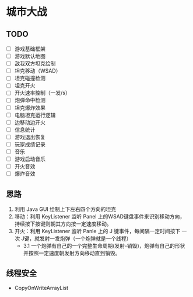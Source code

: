 # 城市大战

## TODO
* [ ] 游戏基础框架
* [ ] 游戏默认地图
* [ ] 敌我双方坦克绘制
* [ ] 坦克移动（WSAD）
* [ ] 坦克碰撞检测
* [ ] 坦克开火
* [ ] 开火速率控制（一发/s）
* [ ] 炮弹命中检测
* [ ] 坦克爆炸效果
* [ ] 电脑坦克运行逻辑
* [ ] 边移动边开火
* [ ] 信息统计
* [ ] 游戏退出恢复
* [ ] 玩家成绩记录
* [ ] 音乐
* [ ] 游戏启动音乐
* [ ] 开火音效
* [ ] 爆炸音效

## 思路
1. 利用 Java GUI 绘制上下左右四个方向的坦克
2. 移动：利用 KeyListener 监听 Panel 上的WSAD键盘事件来识别移动方向，持续按下按键则朝其方向按一定速度移动。
3. 开火：利用 KeyListener 监听 Panle 上的 J 键事件，每间隔一定时间按下 一次 J键，就发射一发炮弹（一个炮弹就是一个线程）
   * 3.1 一个炮弹有自己的一个完整生命周期(发射-销毁)，炮弹有自己的形状并按照一定速度朝发射方向移动直到销毁。

## 线程安全
* CopyOnWriteArrayList